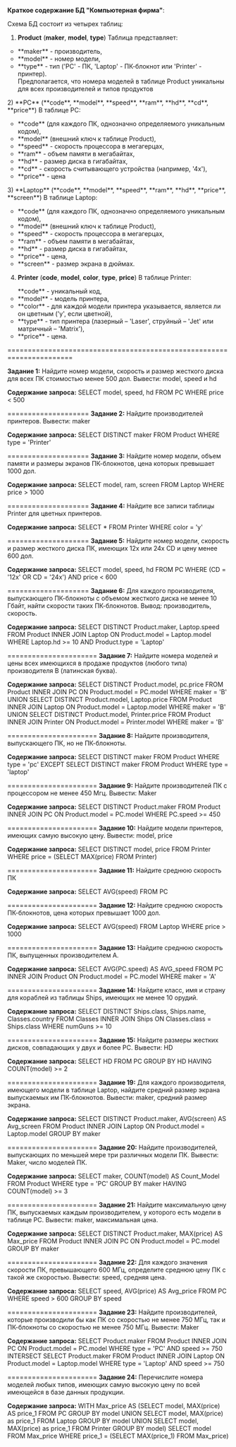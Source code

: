 

**Краткое содержание БД "Компьютерная фирма"**:

Схема БД состоит из четырех таблиц:

1) **Product** (**maker**, **model**, **type**) Таблица представляет:
<ul type="circle"><li>**maker** - производитель,</li> 
<li>**model** - номер модели,</li>
<li>**type** - тип ('PC' - ПК, 'Laptop' - ПК-блокнот или 'Printer' - принтер).</li> 
Предполагается, что номера моделей в таблице Product уникальны для всех производителей и типов продуктов
</ul>
2) **PC** (**code**, **model**, **speed**, **ram**, **hd**, **cd**, **price**) В таблице PC:
<ul type="circle"><li>**code** (для каждого ПК, однозначно определяемого уникальным кодом),</li>
<li>**model** (внешний ключ к таблице Product),</li>
<li>**speed** - скорость процессора в мегагерцах,</li> 
<li>**ram** - объем памяти в мегабайтах,</li> 
<li>**hd** - размер диска в гигабайтах,</li> 
<li>**cd** - скорость считывающего устройства (например, '4x'),</li>
<li>**price** - цена</li>
</ul>
3) **Laptop** (**code**, **model**, **speed**, **ram**, **hd**, **price**, **screen**) В таблице Laptop:
<ul type="circle"><li>**code** (для каждого ПК, однозначно определяемого уникальным кодом),</li>
<li>**model** (внешний ключ к таблице Product),</li>
<li>**speed** - скорость процессора в мегагерцах,</li>
<li>**ram** - объем памяти в мегабайтах,</li>
<li>**hd** - размер диска в гигабайтах,</li>
<li>**price** - цена,</li>
<li>**screen** - размер экрана в дюймах.</li></ul>

4) **Printer** (**code**, **model**, **color**, **type**, **price**)  В таблице Printer: 
<ul type="circle">**code** - уникальный код,
<li>**model** - модель принтера,</li>
<li>**color** - для каждой модели принтера указывается, является ли он цветным  ('y', если цветной),</li> 
<li>**type** - тип принтера (лазерный – 'Laser', струйный – 'Jet' или матричный – 'Matrix'),</li>
<li>**price** - цена.</li></ul>

======================================================================

**Задание 1:**
Найдите номер модели, скорость и размер жесткого диска для всех ПК стоимостью менее 500 дол. Вывести: model, speed и hd

**Содержание запроса:**
SELECT model, speed, hd
FROM PC
WHERE price < 500



====================
**Задание 2:**
Найдите производителей принтеров. Вывести: maker

**Содержание запроса:**
SELECT DISTINCT maker
FROM Product
WHERE type = 'Printer'


====================
**Задание 3:**
Найдите номер модели, объем памяти и размеры экранов ПК-блокнотов, цена которых превышает 1000 дол.

**Содержание запроса:**
SELECT model, ram, screen 
FROM Laptop 
WHERE price > 1000


====================
**Задание 4:**
Найдите все записи таблицы Printer для цветных принтеров.

**Содержание запроса:**
SELECT * 
FROM Printer
WHERE color = 'y'


====================
**Задание 5:**
Найдите номер модели, скорость и размер жесткого диска ПК, имеющих 12x или 24x CD и цену менее 600 дол.

**Содержание запроса:**
SELECT model, speed, hd
FROM PC
WHERE (CD = '12x' OR CD = '24x') AND price < 600


====================
**Задание 6:**
Для каждого производителя, выпускающего ПК-блокноты c объемом жесткого диска не менее 10 Гбайт, найти скорости таких ПК-блокнотов. Вывод: производитель, скорость.

**Содержание запроса:**
SELECT DISTINCT Product.maker, Laptop.speed
FROM Product INNER JOIN Laptop ON Product.model = Laptop.model
WHERE Laptop.hd >= 10 AND Product.type = 'Laptop'


======================
**Задание 7:**
Найдите номера моделей и цены всех имеющихся в продаже продуктов (любого типа) производителя B (латинская буква).

**Содержание запроса:**
SELECT DISTINCT Product.model, pc.price
FROM Product INNER JOIN PC ON Product.model = PC.model
WHERE maker = 'B'
UNION
SELECT DISTINCT Product.model, Laptop.price
FROM Product INNER JOIN Laptop ON Product.model = Laptop.model
WHERE maker = 'B'
UNION
SELECT DISTINCT Product.model, Printer.price
FROM Product INNER JOIN Printer ON Product.model = Printer.model
WHERE maker = 'B'


======================
**Задание 8:**
Найдите производителя, выпускающего ПК, но не ПК-блокноты.

**Содержание запроса:**
SELECT DISTINCT maker
FROM Product
WHERE type = 'pc'
EXCEPT
SELECT DISTINCT maker
FROM Product
WHERE type = 'laptop'


======================
**Задание 9:**
Найдите производителей ПК с процессором не менее 450 Мгц. Вывести: Maker

**Содержание запроса:**
SELECT DISTINCT Product.maker
FROM Product INNER JOIN PC ON Product.model = PC.model
WHERE PC.speed >= 450


======================
**Задание 10:**
Найдите модели принтеров, имеющих самую высокую цену. Вывести: model, price

**Содержание запроса:**
SELECT DISTINCT model, price
FROM Printer 
WHERE price = (SELECT MAX(price)
FROM Printer)


======================
**Задание 11:**
Найдите среднюю скорость ПК

**Содержание запроса:**
SELECT AVG(speed)
FROM PC


======================
**Задание 12:**
Найдите среднюю скорость ПК-блокнотов, цена которых превышает 1000 дол.

**Содержание запроса:**
SELECT AVG(speed) 
FROM Laptop
WHERE price > 1000


======================
**Задание 13:**
Найдите среднюю скорость ПК, выпущенных производителем A.

**Содержание запроса:**
SELECT AVG(PC.speed) AS AVG_speed
FROM PC INNER JOIN Product ON Product.model = PC.model
WHERE maker = 'A'



======================
**Задание 14:**
Найдите класс, имя и страну для кораблей из таблицы Ships, имеющих не менее 10 орудий.

**Содержание запроса:**
SELECT DISTINCT Ships.class, Ships.name, Classes.country
FROM Classes INNER JOIN Ships ON Classes.class = Ships.class
WHERE numGuns >= 10


======================
**Задание 15:**
Найдите размеры жестких дисков, совпадающих у двух и более PC. Вывести: HD

**Содержание запроса:**
SELECT HD 
FROM PC
GROUP BY HD
HAVING COUNT(model) >= 2

======================
**Задание 19:**
Для каждого производителя, имеющего модели в таблице Laptop, найдите средний размер экрана выпускаемых им ПК-блокнотов.
Вывести: maker, средний размер экрана.

**Содержание запроса:**
SELECT DISTINCT Product.maker, AVG(screen) AS Avg_screen
FROM Product INNER JOIN Laptop ON Product.model = Laptop.model
GROUP BY maker


======================
**Задание 20:**
Найдите производителей, выпускающих по меньшей мере три различных модели ПК. Вывести: Maker, число моделей ПК.

**Содержание запроса:**
SELECT maker, COUNT(model) AS Count_Model
FROM Product
WHERE type = 'PC'
GROUP BY maker
HAVING COUNT(model) >= 3

======================
**Задание 21:**
Найдите максимальную цену ПК, выпускаемых каждым производителем, у которого есть модели в таблице PC.
Вывести: maker, максимальная цена.

**Содержание запроса:**
SELECT DISTINCT Product.maker, MAX(price) AS Max_price
FROM Product INNER JOIN PC ON Product.model = PC.model
GROUP BY maker


======================
**Задание 22:** 
Для каждого значения скорости ПК, превышающего 600 МГц, определите среднюю цену ПК с такой же скоростью. Вывести: speed, средняя цена.

**Содержание запроса:**
SELECT speed, AVG(price) AS Avg_price
FROM PC 
WHERE speed > 600
GROUP BY speed


======================
**Задание 23:** 
Найдите производителей, которые производили бы как ПК
со скоростью не менее 750 МГц, так и ПК-блокноты со скоростью не менее 750 МГц.
Вывести: Maker


**Содержание запроса:**
SELECT Product.maker 
FROM Product INNER JOIN PC ON Product.model = PC.model
WHERE type = 'PC' AND speed >= 750
INTERSECT
SELECT Product.maker 
FROM Product INNER JOIN Laptop ON Product.model = Laptop.model
WHERE type = 'Laptop' AND speed >= 750


======================
**Задание 24:**
Перечислите номера моделей любых типов, имеющих самую высокую цену по всей имеющейся в базе данных продукции.

**Содержание запроса:**
WITH Max_price AS
(SELECT model, MAX(price) AS price_1
FROM PC
GROUP BY model
UNION
SELECT model, MAX(price) as price_1
FROM Laptop
GROUP BY model
UNION
SELECT model, MAX(price) as price_1
FROM Printer
GROUP BY model)
SELECT model 
FROM Max_price
WHERE price_1 = (SELECT MAX(price_1) FROM Max_price)






















